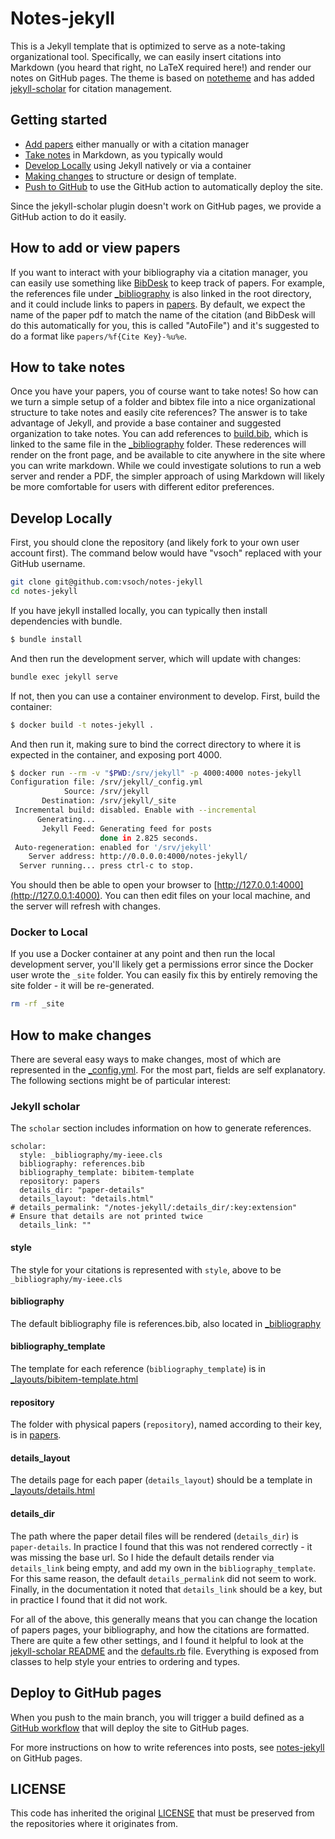 # Notes-jekyll

This is a Jekyll template that is optimized to serve as a note-taking organizational tool.
Specifically, we can easily insert citations into Markdown (you heard that right, 
no LaTeX required here!) and render our notes on GitHub pages. The theme is based on 
[notetheme](https://github.com/dinhanhthi/notetheme) and has added 
[jekyll-scholar](https://github.com/inukshuk/jekyll-scholar) for citation management.

## Getting started

 - [Add papers](#how-to-add-or-view-papers) either manually or with a citation manager
 - [Take notes](#how-to-take-notes) in Markdown, as you typically would
 - [Develop Locally](#develop-locally) using Jekyll natively or via a container
 - [Making changes](#how-to-make-changes) to structure or design of template.
 - [Push to GitHub](#deploy-to-github-pages) to use the GitHub action to automatically deploy the site.

Since the jekyll-scholar plugin doesn't work on GitHub pages, we provide a GitHub action to do it easily.

## How to add or view papers

If you want to interact with your bibliography via a citation manager, you can
easily use something like [BibDesk](https://bibdesk.sourceforge.io/) to keep track of papers.
For example, the references file under [_bibliography](_bibliography) is also 
linked in the root directory, and it could include links to papers in [papers](papers).
By default, we expect the name of the paper pdf to match the name of the citation 
(and BibDesk will do this automatically for you, this is called "AutoFile") and it's
suggested to do a format like `papers/%f{Cite Key}-%u%e`.

## How to take notes

Once you have your papers, you of course want to take notes!
So how can we turn a simple setup of a folder and bibtex file into a nice organizational
structure to take notes and easily cite references? The answer is to take advantage
of Jekyll, and provide a base container and suggested organization to take notes.
You can add references to [build.bib](build.bib), which is linked to the same file
in the [_bibliography](_bibliography) folder. These rederences will render on the front page,
and be available to cite anywhere in the site where you can write markdown.
While we could investigate solutions to run a web server and render a PDF, the simpler
approach of using Markdown will likely be more comfortable for users with different
editor preferences.

## Develop Locally

First, you should clone the repository (and likely fork to your own user account first).
The command below would have "vsoch" replaced with your GitHub username.

```bash
git clone git@github.com:vsoch/notes-jekyll
cd notes-jekyll
```

If you have jekyll installed locally, you can typically then install dependencies with
bundle.

```bash
$ bundle install
```

And then run the development server, which will update with changes:

```bash
bundle exec jekyll serve
```

If not, then you can use a container environment to develop. First, build the container:

```bash
$ docker build -t notes-jekyll .
```

And then run it, making sure to bind the correct directory to where it is expected
in the container, and exposing port 4000.

```bash
$ docker run --rm -v "$PWD:/srv/jekyll" -p 4000:4000 notes-jekyll
Configuration file: /srv/jekyll/_config.yml
            Source: /srv/jekyll
       Destination: /srv/jekyll/_site
 Incremental build: disabled. Enable with --incremental
      Generating... 
       Jekyll Feed: Generating feed for posts
                    done in 2.825 seconds.
 Auto-regeneration: enabled for '/srv/jekyll'
    Server address: http://0.0.0.0:4000/notes-jekyll/
  Server running... press ctrl-c to stop.
```

You should then be able to open your browser to [http://127.0.0.1:4000](http://127.0.0.1:4000).
You can then edit files on your local machine, and the server will refresh with changes.

### Docker to Local

If you use a Docker container at any point and then run the local development server,
you'll likely get a permissions error since the Docker user wrote the `_site` folder.
You can easily fix this by entirely removing the site folder - it will be re-generated.

```bash
rm -rf _site
```

## How to make changes

There are several easy ways to make changes, most of which are represented in the [_config.yml](_config.yml).
For the most part, fields are self explanatory. The following sections might be of particular interest:

### Jekyll scholar

The `scholar` section includes information on how to generate references.

```
scholar:
  style: _bibliography/my-ieee.cls
  bibliography: references.bib
  bibliography_template: bibitem-template
  repository: papers
  details_dir: "paper-details"
  details_layout: "details.html"
# details_permalink: "/notes-jekyll/:details_dir/:key:extension"
# Ensure that details are not printed twice
  details_link: ""
```

#### style
The style for your citations is represented with `style`, above to be `_bibliography/my-ieee.cls`

#### bibliography
The default bibliography file is references.bib, also located in [_bibliography](_bibliography)

#### bibliography_template
The template for each reference (`bibliography_template`) is in [_layouts/bibitem-template.html](_layouts/bibitem-template.html)

#### repository
The folder with physical papers (`repository`), named according to their key, is in [papers](papers).

#### details_layout
The details page for each paper (`details_layout`) should be a template in [_layouts/details.html](_layouts/details.html)

#### details_dir
The path where the paper detail files will be rendered (`details_dir`) is `paper-details`. In practice I found that this was not rendered correctly - it was missing the base url. So I hide the default details render via `details_link` being empty, and add my own in the `bibliography_template`. For this same reason, the default `details_permalink` did not seem to work. Finally, in the documentation it noted that `details_link` should be a key, but in practice I found that it did not work.


For all of the above, this generally means that you can change the location of papers pages, your bibliography, and
how the citations are formatted. There are quite a few other settings, and I found it helpful to look
at the [jekyll-scholar README](https://github.com/inukshuk/jekyll-scholar) and the [defaults.rb](https://github.com/inukshuk/jekyll-scholar/blob/master/lib/jekyll/scholar/defaults.rb) file. Everything is exposed from classes to help
style your entries to ordering and types.

## Deploy to GitHub pages

When you push to the main branch, you will trigger a build defined as a [GitHub workflow](.github/workflows/build.yml)
that will deploy the site to GitHub pages.

For more instructions on how to write references into posts, see [notes-jekyll](https://vsoch.github.io/notes-jekyll/about/)
on GitHub pages.

## LICENSE

This code has inherited the original [LICENSE](LICENSE) that must be preserved
from the repositories where it originates from.

